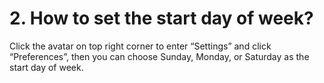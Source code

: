 # 2. How to set the start day of week?
Click the avatar on top right corner to enter “Settings” and click “Preferences”, then you can choose Sunday, Monday, or Saturday as the start day of week.
